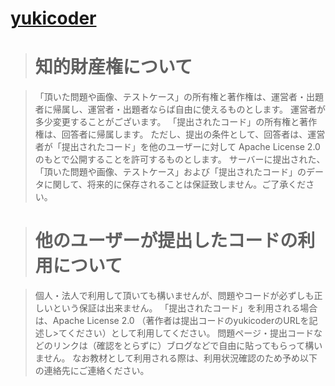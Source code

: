 # [yukicoder](https://yukicoder.me/)  

># 知的財産権について

>「頂いた問題や画像、テストケース」の所有権と著作権は、運営者・出題者に帰属し、運営者・出題者ならば自由に使えるものとします。
>運営者が多少変更することがございます。
>「提出されたコード」の所有権と著作権は、回答者に帰属します。
>ただし、提出の条件として、回答者は、運営者が「提出されたコード」を他のユーザーに対して Apache License 2.0 のもとで公開することを許可するものとします。
>サーバーに提出された、「頂いた問題や画像、テストケース」および「提出されたコード」のデータに関して、将来的に保存されることは保証致しません。ご了承ください。

># 他のユーザーが提出したコードの利用について

>個人・法人で利用して頂いても構いませんが、問題やコードが必ずしも正しいという保証は出来ません。
>「提出されたコード」を利用される場合は、Apache License 2.0 （著作者は提出コードのyukicoderのURLを記述し>てください）として利用してください。
>問題ページ・提出コードなどのリンクは（確認をとらずに）ブログなどで自由に貼ってもらって構いません。
>なお教材として利用される際は、利用状況確認のため予め以下の連絡先にご連絡ください。